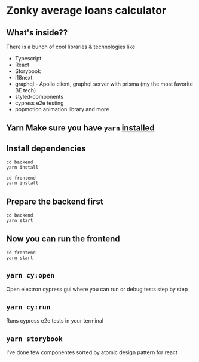 # Zonky average loans calculator

## What's inside??

There is a bunch of cool libraries & technologies like

* Typescript
* React
* Storybook
* i18next
* graphql - Apollo client, graphql server with prisma (my the most favorite BE tech)
* styled-components
* cypress e2e testing
* popmotion animation library and more


## Yarn Make sure you have `yarn` [installed](https://yarnpkg.com/en/docs/install)


## Install dependencies
```
cd backend
yarn install
```

```
cd frontend
yarn install
```

## Prepare the backend first

```
cd backend
yarn start
```

## Now you can run the frontend

```
cd frontend
yarn start
```

## `yarn cy:open`
Open electron cypress gui where you can run or debug tests step by step

## `yarn cy:run`
Runs cypress e2e tests in your terminal


## `yarn storybook`

I've done few componentes sorted by atomic design pattern for react